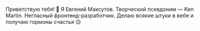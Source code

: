 Приветствую тебя! 👋 Я Евгений Максутов. Творческий псевдоним &#8212; Ken Martin. Негласный фронтенд-разработчик. Делаю всякие штуки в вебе и получаю гормоны счастья 😌
